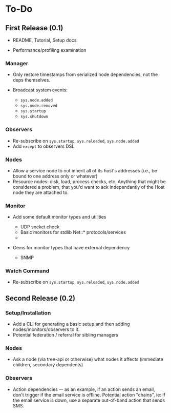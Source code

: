 # To-Do

## First Release (0.1)

* README, Tutorial, Setup docs

* Performance/profiling examination


### Manager

* Only restore timestamps from serialized node dependencies, not the deps themselves.

* Broadcast system events:
    - `sys.node.added`
    - `sys.node.removed`
    - `sys.startup`
    - `sys.shutdown`


### Observers

* Re-subscribe on `sys.startup`, `sys.reloaded`, `sys.node.added`
* Add `except` to observers DSL


### Nodes

* Allow a service node to not inherit all of its host's addresses (i.e., be bound to one address only or whatever)
* Resource nodes: disk, load, process checks, etc.  Anything that might
  be considered a problem, that you'd want to ack independantly of the
  Host node they are attached to.

### Monitor

* Add some default monitor types and utilities
  - UDP socket check
  - Basic monitors for stdlib Net::* protocols/services
  - 

* Gems for monitor types that have external dependency
  - SNMP

### Watch Command

* Re-subscribe on `sys.startup`, `sys.reloaded`, `sys.node.added`


## Second Release (0.2)

### Setup/Installation

* Add a CLI for generating a basic setup and then adding nodes/monitors/observers to it.
* Potential federation / referral for sibling managers

### Nodes

* Ask a node (via tree-api or otherwise) what nodes it affects (immediate children, secondary dependents)

### Observers

 * Action dependencies -- as an example, if an action sends an email,
   don't trigger if the email service is offline.  Potential action
   "chains", ie:  If the email service is down, use a separate
   out-of-band action that sends SMS.
